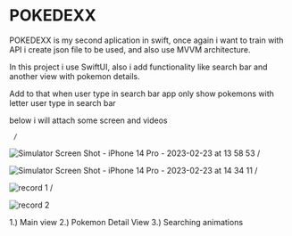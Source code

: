 # POKEDEXX
POKEDEXX is my second aplication in swift, once again i want to train with API i create json file to be used, and also use MVVM architecture.

In this project i use SwiftUI, also i add functionality like search bar and another view with pokemon details.

Add to that when user type in search bar app only show pokemons with letter user type in search bar

below i will attach some screen and videos

     /
     
![Simulator Screen Shot - iPhone 14 Pro - 2023-02-23 at 13 58 53](https://user-images.githubusercontent.com/124820395/220917384-376493a8-4b7f-4d6e-9684-7e53ef92bbdb.png)
     /
     
![Simulator Screen Shot - iPhone 14 Pro - 2023-02-23 at 14 34 11](https://user-images.githubusercontent.com/124820395/220921981-d8137b69-e61e-4a59-90d3-fe43aee2fd5d.png)
    /
    
![record 1](https://user-images.githubusercontent.com/124820395/220921229-b8ae1029-765e-4d9d-8f84-55e87722355f.gif)
   /
   
![record 2](https://user-images.githubusercontent.com/124820395/220921239-caa54a19-6ab1-4fa3-9c81-4a3105ab993b.gif)



1.) Main view
2.) Pokemon Detail View
3.) Searching animations
